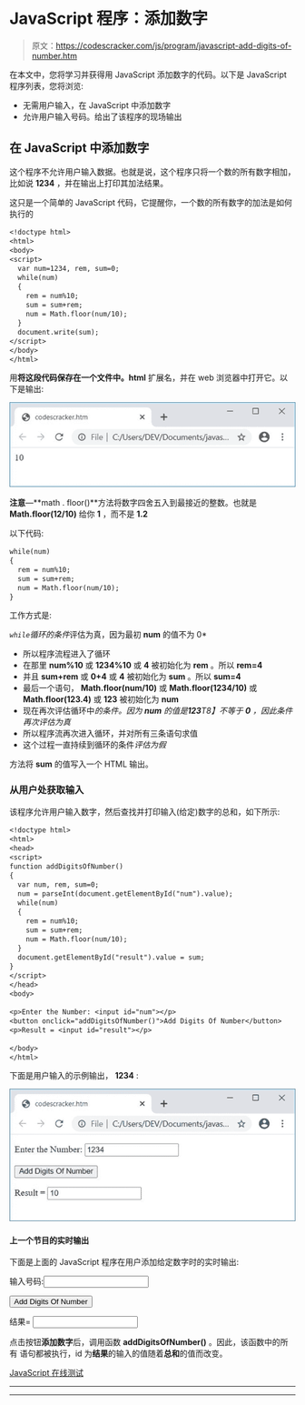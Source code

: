 # JavaScript 程序：添加数字

> 原文：<https://codescracker.com/js/program/javascript-add-digits-of-number.htm>

在本文中，您将学习并获得用 JavaScript 添加数字的代码。以下是 JavaScript 程序列表，您将浏览:

*   无需用户输入，在 JavaScript 中添加数字
*   允许用户输入号码。给出了该程序的现场输出

## 在 JavaScript 中添加数字

这个程序不允许用户输入数据。也就是说，这个程序只将一个数的所有数字相加，比如说 **1234** ，并在输出上打印其加法结果。

这只是一个简单的 JavaScript 代码，它提醒你，一个数的所有数字的加法是如何执行的

```
<!doctype html>
<html>
<body>
<script>
  var num=1234, rem, sum=0;
  while(num)
  {
    rem = num%10;
    sum = sum+rem;
    num = Math.floor(num/10);
  }
  document.write(sum);
</script>
</body>
</html>
```

用**将这段代码保存在一个文件中。html** 扩展名，并在 web 浏览器中打开它。以下是输出:

![javascript add digits of number](img/f8b979f0e7ee0cbbd75aba64b3400848.png)

**注意**—**math . floor()**方法将数字四舍五入到最接近的整数。也就是 **Math.floor(12/10)** 给你 **1** ，而不是 **1.2**

以下代码:

```
while(num)
{
  rem = num%10;
  sum = sum+rem;
  num = Math.floor(num/10);
}
```

工作方式是:

*`while`循环的条件*评估为真，因为最初 **num** 的值不为 0*
*   所以程序流程进入了循环
*   在那里 **num%10** 或 **1234%10** 或 **4** 被初始化为 **rem** 。所以 **rem=4**
*   并且 **sum+rem** 或 **0+4** 或 **4** 被初始化为 **sum** 。所以 **sum=4**
*   最后一个语句， **Math.floor(num/10)** 或 **Math.floor(1234/10)** 或 **Math.floor(123.4)** 或 **123** 被初始化为 **num**
*   现在再次评估循环中*的条件。因为 **num** 的值是**123**T8】不等于 **0** ，因此条件再次评估为真*
*   所以程序流再次进入循环，并对所有三条语句求值
*   这个过程一直持续到循环的条件*评估为假*

方法将 **sum** 的值写入一个 HTML 输出。

### 从用户处获取输入

该程序允许用户输入数字，然后查找并打印输入(给定)数字的总和，如下所示:

```
<!doctype html>
<html>
<head>
<script>
function addDigitsOfNumber()
{
  var num, rem, sum=0;
  num = parseInt(document.getElementById("num").value);
  while(num)
  {
    rem = num%10;
    sum = sum+rem;
    num = Math.floor(num/10);
  }
  document.getElementById("result").value = sum;
}
</script>
</head>
<body>

<p>Enter the Number: <input id="num"></p>
<button onclick="addDigitsOfNumber()">Add Digits Of Number</button>
<p>Result = <input id="result"></p>

</body>
</html>
```

下面是用户输入的示例输出， **1234** :

![add digits of number javascript](img/7b5fb8db45b568ea5c9de21adb5097fe.png)

#### 上一个节目的实时输出

下面是上面的 JavaScript 程序在用户添加给定数字时的实时输出:

输入号码:<input id="num">

<button onclick="addDigitsOfNumber()">Add Digits Of Number</button>

结果= <input id="result">

点击按钮**添加数字**后，调用函数 **addDigitsOfNumber()** 。因此，该函数中的所有 语句都被执行，id 为**结果**的输入的值随着**总和**的值而改变。

[JavaScript 在线测试](/exam/showtest.php?subid=6)

* * *

* * *